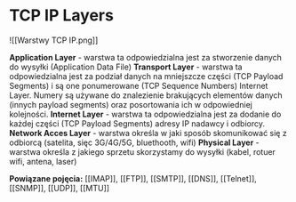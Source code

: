 # TCP IP Layers

![[Warstwy TCP IP.png]]

**Application Layer** - warstwa ta odpowiedzialna jest za stworzenie danych do wysyłki (Application Data File)
**Transport Layer** - warstwa ta odpowiedzialna jest za podział danych na mniejszcze części (TCP Payload Segments) i są one ponumerowane (TCP Sequence Numbers)
Internet Layer. Numery są używane do znalezienie brakujących elementów danych (innych payload segments) oraz posortowania ich w odpowiedniej kolejności.
**Internet Layer** - warstwa ta odpowiedzialna jest za dodanie do każdej części (TCP Payload Segments) adresy IP nadawcy i odbiorcy.
**Network Acces Layer** - warstwa określa w jaki sposób skomunikować się z odbiorcą (satelita, sięc 3G/4G/5G, bluethooth, wifi)
**Physical Layer** - warstwa określa z jakiego sprzetu skorzystamy do wysyłki (kabel, rotuer wifi, antena, laser)


**Powiązane pojęcia:**
[[IMAP]], [[FTP]], [[SMTP]], [[DNS]], [[Telnet]], [[SNMP]], [[UDP]], [[MTU]]